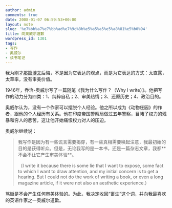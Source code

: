 ```yaml
---
author: admin
comments: true
date: 2008-01-07 06:59:53+00:00
layout: note
slug: '%e7%bb%a7%e7%bb%ad%e7%9c%8b%e5%a5%a5%e5%a8%81%e5%b0%94'
title: 向奥威尔道歉
wordpress_id: 1301
tags:
- 写作
- 奥威尔
- 读书笔记
---
```


我为刚才[那篇博文](http://www.baibanbao.net/?p=1300)后悔，不是因为它表达的观点，而是为它表达的方式：太直露，太草率，没有审美价值。

1946年，乔治-奥威尔写了一篇随笔《我为什么写作？（Why I write）》。他把写作的动力分为四类：1、纯粹自私；2、审美热情；3、还原历史；4、政治目的。

奥威尔认为，没有一个作家可以摆脱个人经验。他之所以成为《动物庄园》的作者，跟他的个人经历有关系。他在印度帝国警察局做过五年警察，目睹了权力的残暴和穷人的悲苦，这让他开始痛恨权力对人的压迫。

奥威尔继续说：





<blockquote>我写作是因为有一些谎言需要揭穿，有一些真相需要唤起注意，我最初始的目的是获得听众。但是，无论我写的是一本书，还是一篇杂志文章，我都**不会不让它产生审美体验**。

（I write it because there is some lie that I want to expose, some fact to which I want to draw attention, and my initial concern is to get a hearing. But I could not do the work of writing a book, or even a long magazine article, if it were not also an aesthetic experience.）</blockquote>



骂街是不会产生任何审美体验的。为此，我决定收回“畜生”这个词，并向我最喜欢的英语作家之一奥威尔道歉。


